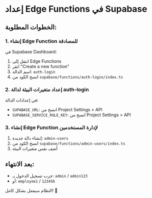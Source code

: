 # إعداد Edge Functions في Supabase

## الخطوات المطلوبة:

### 1. إنشاء Edge Function للمصادقة
في Supabase Dashboard:
1. انتقل إلى Edge Functions
2. انقر "Create a new function"
3. اسم الدالة: `auth-login`
4. انسخ الكود من `supabase/functions/auth-login/index.ts`

### 2. إعداد متغيرات البيئة لدالة auth-login
في إعدادات الدالة:
- `SUPABASE_URL`: انسخ من Project Settings > API
- `SUPABASE_SERVICE_ROLE_KEY`: انسخ من Project Settings > API

### 3. إنشاء Edge Function لإدارة المستخدمين
1. إنشاء دالة جديدة: `admin-users`
2. انسخ الكود من `supabase/functions/admin-users/index.ts`
3. أضف نفس متغيرات البيئة

## بعد الانتهاء:
- جرب تسجيل الدخول بـ: `admin` / `admin123`
- أو: `employee1` / `123456`

النظام سيعمل بشكل كامل! 🚀